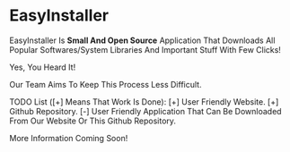 # EasyInstaller

EasyInstaller Is <strong>Small And Open Source</strong> Application That Downloads All Popular Softwares/System Libraries And Important Stuff With Few Clicks!

Yes, You Heard It!

Our Team Aims To Keep This Process Less Difficult.

TODO List ([+] Means That Work Is Done):
[+] User Friendly Website.
[+] Github Repository.
[-] User Friendly Application That Can Be Downloaded From Our Website Or This Github Repository.

More Information Coming Soon!
